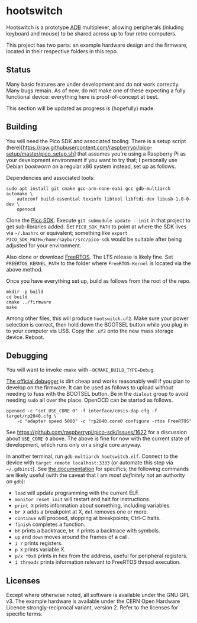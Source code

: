 hootswitch
==========

Hootswitch is a prototype [ADB](https://en.wikipedia.org/wiki/Apple_Desktop_Bus)
multiplexer, allowing peripherals (inluding keyboard and mouse) to be shared
across up to four retro computers.

This project has two parts: an example hardware design and the firmware,
located in their respective folders in this repo.

Status
------

Many basic features are under development and do not work correctly. Many bugs
remain. As of now, do not make one of these expecting a fully functional
device: everything here is proof-of-concept at best.

This section will be updated as progress is (hopefully) made.

Building
--------

You will need the Pico SDK and associated tooling. There is a setup script
(here)[https://raw.githubusercontent.com/raspberrypi/pico-setup/master/pico_setup.sh]
that assumes you're using a Raspberry Pi as your development environment if you
want to try that; I personally use Debian _bookworm_ on a regular x86 system
instead, set up as follows.

Dependencies and associated tools:

```
sudo apt install git cmake gcc-arm-none-eabi gcc gdb-multiarch automake \
    autoconf build-essential texinfo libtool libftdi-dev libusb-1.0-0-dev \
    openocd
```

Clone the [Pico SDK](https://github.com/raspberrypi/pico-sdk). Execute
`git submodule update --init` in that project to get sub-libraries added. Set
`PICO_SDK_PATH` to point at where the SDK lives via `~/.bashrc` or equivalent;
something like `export PICO_SDK_PATH=/home/saybur/src/pico-sdk` would be
suitable after being adjusted for your environment.

Also clone or download [FreeRTOS](https://github.com/FreeRTOS). The LTS release
is likely fine. Set `FREERTOS_KERNEL_PATH` to the folder where
`FreeRTOS-Kernel` is located via the above method.

Once you have everything set up, build as follows from the root of the repo.

```
mkdir -p build
cd build
cmake ../firmware
make
```

Among other files, this will produce `hootswitch.uf2`. Make sure your power
selection is correct, then hold down the BOOTSEL button while you plug in
to your computer via USB. Copy the `.uf2` onto the new mass storage device.
Reboot.

Debugging
---------

You will want to invoke `cmake` with `-DCMAKE_BUILD_TYPE=Debug`.

[The official debugger](https://www.raspberrypi.com/documentation/microcontrollers/debug-probe.html)
is dirt cheap and works reasonably well if you plan to develop on the firmware.
It can be used as follows to upload without needing to fuss with the BOOTSEL
button. Be in the `dialout` group to avoid needing `sudo` all over the place.
OpenOCD can be started as follows.

```
openocd -c "set USE_CORE 0" -f interface/cmsis-dap.cfg -f target/rp2040.cfg \
    -c "adapter speed 5000" -c "rp2040.core0 configure -rtos FreeRTOS"
```

See <https://github.com/raspberrypi/pico-sdk/issues/1622> for a discussion
about `USE_CORE 0` above. The above is fine for now with the current state of
development, which runs only on a single core anyway.

In another terminal, run `gdb-multiarch hootswitch.elf`. Connect to the device
with `target remote localhost:3333` (or automate this step via `~/.gdbinit`).
See [the documentation](https://openocd.org/doc/html/General-Commands.html) for
specifics; the following commands are likely useful (with the caveat that I am
_most definitely_ not an authority on `gdb`):

* `load` will update programming with the current ELF.
* `monitor reset init` will restart and halt for instructions.
* `print X` prints information about something, including variables.
* `br X` adds a breakpoint at X, `del` removes one or more.
* `continue` will proceed, stopping at breakpoints; Ctrl-C halts.
* `finish` completes a function.
* `bt` prints a backtrace, `bt f` prints a backtrace with symbols.
* `up` and `down` moves around the frames of a call.
* `i r` prints registers.
* `p X` prints variable X.
* `p/x *0x0` prints in hex from the address, useful for peripheral registers.
* `i threads` prints information relevant to FreeRTOS thread execution.

Licenses
--------

Except where otherwise noted, all software is available under the GNU GPL v3.
The example hardware is available under the CERN Open Hardware Licence
strongly-reciprocal variant, version 2. Refer to the licenses for specific
terms.
